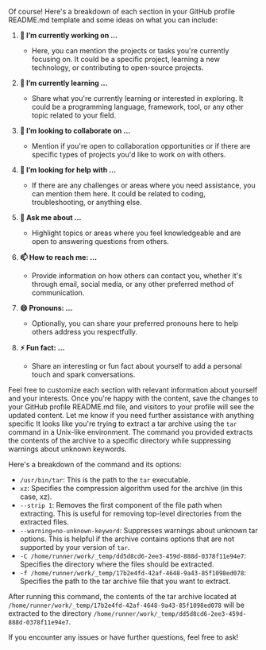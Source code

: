 Of course! Here's a breakdown of each section in your GitHub profile README.md template and some ideas on what you can include:

1. **🔭 I’m currently working on ...**
   - Here, you can mention the projects or tasks you're currently focusing on. It could be a specific project, learning a new technology, or contributing to open-source projects.

2. **🌱 I’m currently learning ...**
   - Share what you're currently learning or interested in exploring. It could be a programming language, framework, tool, or any other topic related to your field.

3. **👯 I’m looking to collaborate on ...**
   - Mention if you're open to collaboration opportunities or if there are specific types of projects you'd like to work on with others.

4. **🤔 I’m looking for help with ...**
   - If there are any challenges or areas where you need assistance, you can mention them here. It could be related to coding, troubleshooting, or anything else.

5. **💬 Ask me about ...**
   - Highlight topics or areas where you feel knowledgeable and are open to answering questions from others.

6. **📫 How to reach me: ...**
   - Provide information on how others can contact you, whether it's through email, social media, or any other preferred method of communication.

7. **😄 Pronouns: ...**
   - Optionally, you can share your preferred pronouns here to help others address you respectfully.

8. **⚡ Fun fact: ...**
   - Share an interesting or fun fact about yourself to add a personal touch and spark conversations.

Feel free to customize each section with relevant information about yourself and your interests. Once you're happy with the content, save the changes to your GitHub profile README.md file, and visitors to your profile will see the updated content. Let me know if you need further assistance with anything specific It looks like you're trying to extract a tar archive using the `tar` command in a Unix-like environment. The command you provided extracts the contents of the archive to a specific directory while suppressing warnings about unknown keywords.

Here's a breakdown of the command and its options:

- `/usr/bin/tar`: This is the path to the `tar` executable.
- `xz`: Specifies the compression algorithm used for the archive (in this case, xz).
- `--strip 1`: Removes the first component of the file path when extracting. This is useful for removing top-level directories from the extracted files.
- `--warning=no-unknown-keyword`: Suppresses warnings about unknown tar options. This is helpful if the archive contains options that are not supported by your version of `tar`.
- `-C /home/runner/work/_temp/dd5d8cd6-2ee3-459d-888d-0378f11e94e7`: Specifies the directory where the files should be extracted.
- `-f /home/runner/work/_temp/17b2e4fd-42af-4648-9a43-85f1098ed078`: Specifies the path to the tar archive file that you want to extract.

After running this command, the contents of the tar archive located at `/home/runner/work/_temp/17b2e4fd-42af-4648-9a43-85f1098ed078` will be extracted to the directory `/home/runner/work/_temp/dd5d8cd6-2ee3-459d-888d-0378f11e94e7`. 

If you encounter any issues or have further questions, feel free to ask!